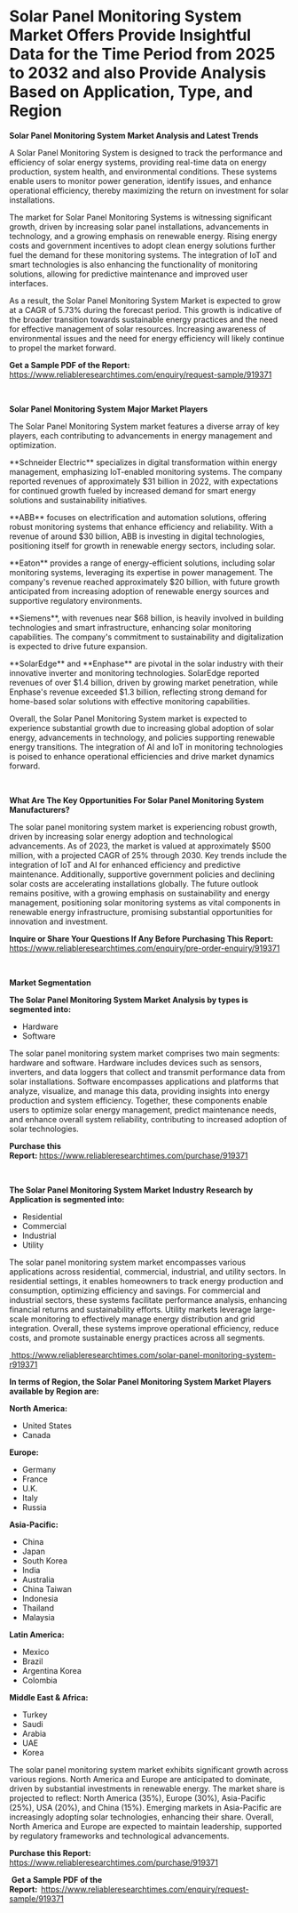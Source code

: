<p><h1>Solar Panel Monitoring System Market Offers Provide Insightful Data for the Time Period from 2025 to 2032 and also Provide Analysis Based on Application, Type, and Region</h1></p><p><strong>Solar Panel Monitoring System Market Analysis and Latest Trends</strong></p>
<p><p>A Solar Panel Monitoring System is designed to track the performance and efficiency of solar energy systems, providing real-time data on energy production, system health, and environmental conditions. These systems enable users to monitor power generation, identify issues, and enhance operational efficiency, thereby maximizing the return on investment for solar installations.</p><p>The market for Solar Panel Monitoring Systems is witnessing significant growth, driven by increasing solar panel installations, advancements in technology, and a growing emphasis on renewable energy. Rising energy costs and government incentives to adopt clean energy solutions further fuel the demand for these monitoring systems. The integration of IoT and smart technologies is also enhancing the functionality of monitoring solutions, allowing for predictive maintenance and improved user interfaces. </p><p>As a result, the Solar Panel Monitoring System Market is expected to grow at a CAGR of 5.73% during the forecast period. This growth is indicative of the broader transition towards sustainable energy practices and the need for effective management of solar resources. Increasing awareness of environmental issues and the need for energy efficiency will likely continue to propel the market forward.</p></p>
<p><strong>Get a Sample PDF of the Report:&nbsp;</strong> <a href="https://www.reliableresearchtimes.com/enquiry/request-sample/919371?utm_campaign=2729&utm_medium=2&utm_source=Github&utm_content=ia&utm_term=16042025&utm_id=solar-panel-monitoring-system">https://www.reliableresearchtimes.com/enquiry/request-sample/919371</a></p>
<p>&nbsp;</p>
<p><strong>Solar Panel Monitoring System Major Market Players</strong></p>
<p><p>The Solar Panel Monitoring System market features a diverse array of key players, each contributing to advancements in energy management and optimization.</p><p>**Schneider Electric** specializes in digital transformation within energy management, emphasizing IoT-enabled monitoring systems. The company reported revenues of approximately $31 billion in 2022, with expectations for continued growth fueled by increased demand for smart energy solutions and sustainability initiatives.</p><p>**ABB** focuses on electrification and automation solutions, offering robust monitoring systems that enhance efficiency and reliability. With a revenue of around $30 billion, ABB is investing in digital technologies, positioning itself for growth in renewable energy sectors, including solar.</p><p>**Eaton** provides a range of energy-efficient solutions, including solar monitoring systems, leveraging its expertise in power management. The company's revenue reached approximately $20 billion, with future growth anticipated from increasing adoption of renewable energy sources and supportive regulatory environments.</p><p>**Siemens**, with revenues near $68 billion, is heavily involved in building technologies and smart infrastructure, enhancing solar monitoring capabilities. The company's commitment to sustainability and digitalization is expected to drive future expansion.</p><p>**SolarEdge** and **Enphase** are pivotal in the solar industry with their innovative inverter and monitoring technologies. SolarEdge reported revenues of over $1.4 billion, driven by growing market penetration, while Enphase's revenue exceeded $1.3 billion, reflecting strong demand for home-based solar solutions with effective monitoring capabilities.</p><p>Overall, the Solar Panel Monitoring System market is expected to experience substantial growth due to increasing global adoption of solar energy, advancements in technology, and policies supporting renewable energy transitions. The integration of AI and IoT in monitoring technologies is poised to enhance operational efficiencies and drive market dynamics forward.</p></p>
<p>&nbsp;</p>
<p><strong>What Are The Key Opportunities For Solar Panel Monitoring System Manufacturers?</strong></p>
<p><p>The solar panel monitoring system market is experiencing robust growth, driven by increasing solar energy adoption and technological advancements. As of 2023, the market is valued at approximately $500 million, with a projected CAGR of 25% through 2030. Key trends include the integration of IoT and AI for enhanced efficiency and predictive maintenance. Additionally, supportive government policies and declining solar costs are accelerating installations globally. The future outlook remains positive, with a growing emphasis on sustainability and energy management, positioning solar monitoring systems as vital components in renewable energy infrastructure, promising substantial opportunities for innovation and investment.</p></p>
<p><strong>Inquire or Share Your Questions If Any Before Purchasing This Report:</strong> <a href="https://www.reliableresearchtimes.com/enquiry/pre-order-enquiry/919371?utm_campaign=2729&utm_medium=2&utm_source=Github&utm_content=ia&utm_term=16042025&utm_id=solar-panel-monitoring-system">https://www.reliableresearchtimes.com/enquiry/pre-order-enquiry/919371</a></p>
<p>&nbsp;</p>
<p><strong>Market Segmentation</strong></p>
<p><strong>The Solar Panel Monitoring System Market Analysis by types is segmented into:</strong></p>
<p><ul><li>Hardware</li><li>Software</li></ul></p>
<p><p>The solar panel monitoring system market comprises two main segments: hardware and software. Hardware includes devices such as sensors, inverters, and data loggers that collect and transmit performance data from solar installations. Software encompasses applications and platforms that analyze, visualize, and manage this data, providing insights into energy production and system efficiency. Together, these components enable users to optimize solar energy management, predict maintenance needs, and enhance overall system reliability, contributing to increased adoption of solar technologies.</p></p>
<p><strong>Purchase this Report:&nbsp;</strong><a href="https://www.reliableresearchtimes.com/purchase/919371?utm_campaign=2729&utm_medium=2&utm_source=Github&utm_content=ia&utm_term=16042025&utm_id=solar-panel-monitoring-system">https://www.reliableresearchtimes.com/purchase/919371</a></p>
<p>&nbsp;</p>
<p><strong>The Solar Panel Monitoring System Market Industry Research by Application is segmented into:</strong></p>
<p><ul><li>Residential</li><li>Commercial</li><li>Industrial</li><li>Utility</li></ul></p>
<p><p>The solar panel monitoring system market encompasses various applications across residential, commercial, industrial, and utility sectors. In residential settings, it enables homeowners to track energy production and consumption, optimizing efficiency and savings. For commercial and industrial sectors, these systems facilitate performance analysis, enhancing financial returns and sustainability efforts. Utility markets leverage large-scale monitoring to effectively manage energy distribution and grid integration. Overall, these systems improve operational efficiency, reduce costs, and promote sustainable energy practices across all segments.</p></p>
<p><a href="https://www.reliableresearchtimes.com/solar-panel-monitoring-system-r919371?utm_campaign=2729&utm_medium=2&utm_source=Github&utm_content=ia&utm_term=16042025&utm_id=solar-panel-monitoring-system">&nbsp;https://www.reliableresearchtimes.com/solar-panel-monitoring-system-r919371</a></p>
<p><strong>In terms of Region, the Solar Panel Monitoring System Market Players available by Region are:</strong></p>
<p>
    <p> <strong> North America: </strong>
        <ul>
            <li>United States</li>
            <li>Canada</li>
        </ul>
        </p> 
    <p> <strong> Europe: </strong>
        <ul>
            <li>Germany</li>
            <li>France</li>
            <li>U.K.</li>
            <li>Italy</li>
            <li>Russia</li>
        </ul>
        </p> 
    <p> <strong> Asia-Pacific: </strong>
        <ul>
            <li>China</li>
            <li>Japan</li>
            <li>South Korea</li>
            <li>India</li>
            <li>Australia</li>
            <li>China Taiwan</li>
            <li>Indonesia</li>
            <li>Thailand</li>
            <li>Malaysia</li>
        </ul>
        </p> 
    <p> <strong> Latin America: </strong>
        <ul>
            <li>Mexico</li>
            <li>Brazil</li>
            <li>Argentina Korea</li>
            <li>Colombia</li>
        </ul>
        </p> 
    <p> <strong> Middle East & Africa: </strong>
        <ul>
            <li>Turkey</li>
            <li>Saudi</li>
            <li>Arabia</li>
            <li>UAE</li>
            <li>Korea</li>
        </ul>
    </p>
    </p>
<p><p>The solar panel monitoring system market exhibits significant growth across various regions. North America and Europe are anticipated to dominate, driven by substantial investments in renewable energy. The market share is projected to reflect: North America (35%), Europe (30%), Asia-Pacific (25%), USA (20%), and China (15%). Emerging markets in Asia-Pacific are increasingly adopting solar technologies, enhancing their share. Overall, North America and Europe are expected to maintain leadership, supported by regulatory frameworks and technological advancements.</p></p>
<p><strong>Purchase this Report: </strong><a href="https://www.reliableresearchtimes.com/purchase/919371?utm_campaign=2729&utm_medium=2&utm_source=Github&utm_content=ia&utm_term=16042025&utm_id=solar-panel-monitoring-system">https://www.reliableresearchtimes.com/purchase/919371</a></p>
<p>&nbsp;<strong>Get a Sample PDF of the Report:&nbsp;&nbsp;</strong><a href="https://www.reliableresearchtimes.com/enquiry/request-sample/919371?utm_campaign=2729&utm_medium=2&utm_source=Github&utm_content=ia&utm_term=16042025&utm_id=solar-panel-monitoring-system">https://www.reliableresearchtimes.com/enquiry/request-sample/919371</a></p>
<p><strong></strong></p>
<p><p></p><p></p><p></p></p>